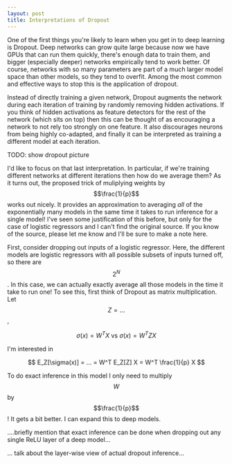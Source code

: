 ```yaml
---
layout: post
title: Interpretations of Dropout
---
```


One of the first things you're likely to learn when you get in to deep learning
is Dropout. Deep networks can grow quite large because now we have GPUs that
can run them quickly, there's enough data to train them, and bigger (especially
deeper) networks empirically tend to work better. Of course, networks with so
many parameters are part of a much larger model space than other models, so they
tend to overfit. Among the most common and effective ways to stop this is the
application of dropout.

Instead of directly training a given network, Dropout augments the network
during each iteration of training by randomly removing hidden activations.
If you think of hidden activations as feature detectors for the rest of the
network (which sits on top) then this can be thought of as encouraging
a network to not rely too strongly on one feature. It also discourages
neurons from being highly co-adapted, and finally it can be interpreted as training
a different model at each iteration.

TODO: show dropout picture

I'd like to focus on that last interpretation. In particular, if we're training
different networks at different iterations then how do we average them? As
it turns out, the proposed trick of muliplying weights by $$\frac{1}{p}$$
works out nicely. It provides an approximation to averaging _all_ of the
exponentially many models in the same time it takes to run inference for
a single model! I've seen some justification of this before, but only
for the case of logistic regressors and I can't find the original source.
If you know of the source, please let me know and I'll be sure to make a note here.

First, consider dropping out inputs of a logistic regressor.
Here, the different models are logistic regressors with all possible subsets
of inputs turned off, so there are $$2^N$$.
In this case, we can actually exactly average all those models in the time
it take to run one! To see this, first think of Dropout as matrix multiplication.
Let $$Z = ...$$,

$$
    \sigma(x) = W^T X   \text{ vs }  \sigma(x) = W^T Z X
$$

I'm interested in

$$
    E_Z[\sigma(x)] = ... = W^T E_Z[Z] X = W^T \frac{1}{p} X
$$

To do exact inference in this model I only need to multiply $$W$$ by $$\frac{1}{p}$$!
It gets a bit better. I can expand this to deep models.

....briefly mention that exact inference can be done when dropping out any single ReLU layer of a deep model...

... talk about the layer-wise view of actual dropout inference...


